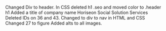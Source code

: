 Changed Div to header.
In CSS deleted h1 .seo and moved color to .header h1
Added a title of company name Horiseon Social Solution Services
Deleted IDs on 36 and 43.
Changed to div to nav in HTML and CSS
Changed 27 to figure
Added alts to all images.


